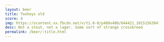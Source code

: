 ```yaml
---
layout: beer
title: Tooheys old
score: 4
img: https://scontent.xx.fbcdn.net/v/t1.0-0/p480x480/644421_10151563947083745_12453002_n.jpg?oh=8f4e88f6e66dbd7fa362fcb0f1db938e&oe=5917EF30
desc: Not a stout, not a lager. Some sort of strange crossbreed
permalink: /beer/:title.html
---
```

